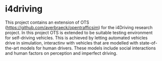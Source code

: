 # i4driving
This project contains an extension of OTS (https://github.com/averbraeck/opentrafficsim) for the i4Driving research project. In this project OTS is extended to be suitable testing environment for self-driving vehicles. This is achieved by letting automated vehicles drive in simulation, interactinv with vehicles that are modelled with state-of-the-art models for human drivers. These models include social interactions and human factors on perception and imperfect driving.

